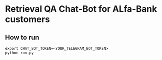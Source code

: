 # Retrieval QA Chat-Bot for ALfa-Bank customers
## How to run
~~~
export CHAT_BOT_TOKEN=<YOUR_TELEGRAM_BOT_TOKEN>
python run.py 
~~~